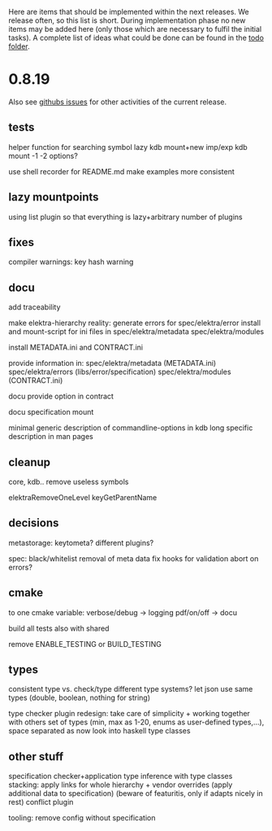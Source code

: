 Here are items that should be implemented within the next releases.
We release often, so this list is short.
During implementation phase no new items may be added here (only
those which are necessary to fulfil the initial tasks).
A complete list of ideas what could be done can be found in the
[todo folder](.).



# 0.8.19

Also see [githubs issues](http://git.libelektra.org/issues)
for other activities of the current release.

## tests

helper function for searching symbol
lazy kdb mount+new imp/exp
kdb mount -1 -2 options?

use shell recorder for README.md
	make examples more consistent

## lazy mountpoints

using list plugin
so that everything is lazy+arbitrary number of plugins

## fixes

compiler warnings:
	key hash warning

## docu

add traceability

make elektra-hierarchy reality:
	generate errors for spec/elektra/error
	install and mount-script for ini files in spec/elektra/metadata spec/elektra/modules

install METADATA.ini and CONTRACT.ini

provide information in:
	spec/elektra/metadata (METADATA.ini)
	spec/elektra/errors (libs/error/specification)
	spec/elektra/modules (CONTRACT.ini)


docu provide option in contract

docu specification mount

minimal generic description of commandline-options in kdb
	long specific description in man pages

## cleanup

core, kdb.. remove useless symbols

elektraRemoveOneLevel
keyGetParentName

## decisions

metastorage:
	keytometa?
	different plugins?

spec:
	black/whitelist
	removal of meta data
	fix hooks for validation
	abort on errors?


## cmake

to one cmake variable:
	verbose/debug -> logging
	pdf/on/off -> docu

build all tests also with shared

remove ENABLE_TESTING or BUILD_TESTING


## types

consistent type vs. check/type
different type systems?
let json use same types (double, boolean, nothing for string)

type checker plugin redesign: take care of simplicity + working together with others
	set of types (min, max as 1-20, enums as user-defined types,...), space separated as now
	look into haskell type classes


## other stuff

specification checker+application
	type inference with type classes
	stacking: apply links for whole hierarchy
	+ vendor overrides (apply additional data to specification)
	(beware of featuritis, only if adapts nicely in rest)
	conflict plugin

tooling:
	remove config without specification






